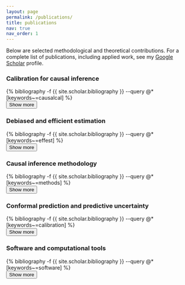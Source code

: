 ```yaml
---
layout: page
permalink: /publications/
title: publications
nav: true
nav_order: 1
---
```


Below are selected methodological and theoretical contributions. For a complete list of publications, including applied work, see my [Google Scholar](https://scholar.google.com/citations?user=0bwP0i4AAAAJ&hl=en&authuser=1) profile.

<div class="publications">

<h3>Calibration for causal inference</h3>
<div class="pub-section">
  <div class="pub-list collapsed">
    {% bibliography -f {{ site.scholar.bibliography }} --query @*[keywords~=causalcal] %}
  </div>
  <button class="toggle-btn" onclick="toggleSection(this)">Show more</button>
</div>

<h3>Debiased and efficient estimation</h3>
<div class="pub-section">
  <div class="pub-list collapsed">
    {% bibliography -f {{ site.scholar.bibliography }} --query @*[keywords~=effest] %}
  </div>
  <button class="toggle-btn" onclick="toggleSection(this)">Show more</button>
</div>

<h3>Causal inference methodology</h3>
<div class="pub-section">
  <div class="pub-list collapsed">
    {% bibliography -f {{ site.scholar.bibliography }} --query @*[keywords~=methods] %}
  </div>
  <button class="toggle-btn" onclick="toggleSection(this)">Show more</button>
</div>

<h3>Conformal prediction and predictive uncertainty</h3>
<div class="pub-section">
  <div class="pub-list collapsed">
    {% bibliography -f {{ site.scholar.bibliography }} --query @*[keywords~=calibration] %}
  </div>
  <button class="toggle-btn" onclick="toggleSection(this)">Show more</button>
</div>

<h3>Software and computational tools</h3>
<div class="pub-section">
  <div class="pub-list collapsed">
    {% bibliography -f {{ site.scholar.bibliography }} --query @*[keywords~=software] %}
  </div>
  <button class="toggle-btn" onclick="toggleSection(this)">Show more</button>
</div>

</div>

<script>
document.addEventListener('DOMContentLoaded', () => {
  document.querySelectorAll('.pub-section').forEach(sec => {
    const list = sec.querySelector('.pub-list');
    const btn  = sec.querySelector('.toggle-btn');
    const items = list.querySelectorAll(
      '.bibliography > * , :scope > li, :scope > .csl-entry, :scope > .entry'
    );
    // hide button if 2 or fewer pubs
    if (items.length <= 2) btn.style.display = 'none';
  });
});

function toggleSection(button) {
  const list = button.previousElementSibling;
  list.classList.toggle('collapsed');
  button.textContent = list.classList.contains('collapsed') ? 'Show more' : 'Show less';
}
</script>

